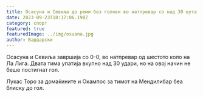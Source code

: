 ```yaml
---
title: Осасуна и Севиља до реми без голови во натпревар со над 30 шута
date: 2023-09-23T18:17:06.190Z
category: спорт
featured: true
featuredImage: ../img/osuana.jpg
author: Вардарски
---
```

Осасуна и Севиља завршија со 0-0, во натпревар од шестото коло на Ла Лига. Двата тима упатија вкупно над 30 удари, но на овој начин не беше постигнат гол.

Лукас Торо за домаќините и Окампос за тимот на Мендилибар беа блиску до гол.